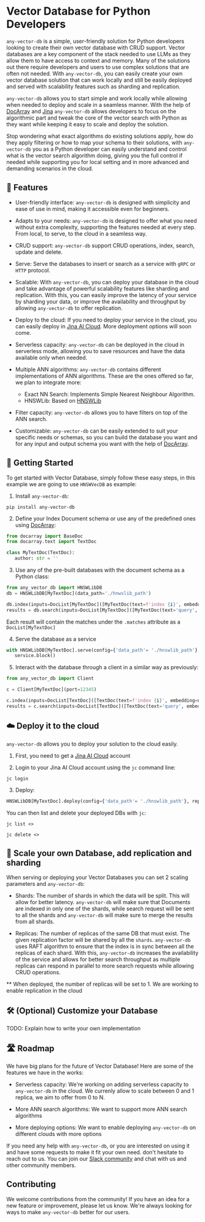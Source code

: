 # Vector Database for Python Developers
`any-vector-db` is a simple, user-friendly solution for Python developers looking to create their own vector database with CRUD support. Vector databases are a key component of the stack needed to use LLMs as they allow them to have access to context and memory. Many of the solutions out there require developers and users to use complex solutions that are often not needed. With `any-vector-db`, you can easily create your own vector database solution that can work locally and still be easily deployed and served with scalability features such as sharding and replication. 

`any-vector-db` allows you to start simple and work locally while allowing when needed to deploy and scale in a seamless manner. With the help of [DocArray](https://github.com/docarray/docarray) and [Jina](https://github.com/jina-ai/jina) `any-vector-db` allows developers to focus on the algorithmic part and tweak the core of the vector search with Python as they want while keeping it easy to scale and deploy the solution.

Stop wondering what exact algorithms do existing solutions apply, how do they apply filtering or how to map your schema to their solutions, with `any-vector-db` you as a Python developer can easily understand and control what is the vector search algorithm doing, giving you the full control if needed while supporting you for local setting and in more advanced and demanding scenarios in the cloud.

## :muscle: Features

- User-friendly interface: `any-vector-db` is designed with simplicity and ease of use in mind, making it accessible even for beginners.

- Adapts to your needs: `any-vector-db` is designed to offer what you need without extra complexity, supporting the features needed at every step. From local, to serve, to the cloud in a seamless way.

- CRUD support: `any-vector-db` support CRUD operations, index, search, update and delete.

- Serve: Serve the databases to insert or search as a service with `gRPC` or `HTTP` protocol.

- Scalable: With `any-vector-db`, you can deploy your database in the cloud and take advantage of powerful scalability features like sharding and replication. With this, you can easily improve the latency of your service by sharding your data, or improve the availability and throughput by allowing `any-vector-db` to offer replication.

- Deploy to the cloud: If you need to deploy your service in the cloud, you can easily deploy in [Jina AI Cloud](). More deployment options will soon come. 

- Serverless capacity: `any-vector-db` can be deployed in the cloud in serverless mode, allowing you to save resources and have the data available only when needed.

- Multiple ANN algorithms: `any-vector-db` contains different implementations of ANN algorithms. These are the ones offered so far, we plan to integrate more:
   - Exact NN Search: Implements Simple Nearest Neighbour Algorithm.   
   - HNSWLib: Based on [HNSWLib](https://github.com/nmslib/hnswlib)

- Filter capacity: `any-vector-db` allows you to have filters on top of the ANN search.

- Customizable: `any-vector-db` can be easily extended to suit your specific needs or schemas, so you can build the database you want and for any input and output schema you want with the help of [DocArray](https://github.com/docarray/docarray).

## 🏁 Getting Started

To get started with Vector Database, simply follow these easy steps, in this example we are going to use `HNSWVecDB` as example:

1. Install `any-vector-db`: 

```pip install any-vector-db```

2. Define your Index Document schema or use any of the predefined ones using [DocArray](https://docs.docarray.org/user_guide/representing/first_step/):

```python
from docarray import BaseDoc
from docarray.text import TextDoc

class MyTextDoc(TextDoc):
   author: str = ''
```

3. Use any of the pre-built databases with the document schema as a Python class: 

```python
from any_vector_db import HNSWLibDB
db = HNSWLibDB[MyTextDoc](data_path='./hnwslib_path')

db.index(inputs=DocList[MyTextDoc]([MyTextDoc(text=f'index {i}', embedding=np.random.rand(128)) for i in range(1000)]))
results = db.search(inputs=DocList[MyTextDoc]([MyTextDoc(text='query', embedding=np.random.rand(128)]), parameters={'limit': 10})
```

Each result will contain the matches under the `.matches` attribute as a `DocList[MyTextDoc]`

4. Serve the database as a service

```python
with HNSWLibDB[MyTextDoc].serve(config={'data_path'= './hnswlib_path'}, port=12345, replicas=1, shards=1) as service:
   service.block()
```

5. Interact with the database through a client in a similar way as previously:

```python
from any_vector_db import Client

c = Client[MyTextDoc](port=12345)

c.index(inputs=DocList[TextDoc]([TextDoc(text=f'index {i}', embedding=np.random.rand(128)) for i in range(1000)]))
results = c.search(inputs=DocList[TextDoc]([TextDoc(text='query', embedding=np.random.rand(128)]), parameters={'limit': 10})
```

## :cloud: Deploy it to the cloud

`any-vector-db` allows you to deploy your solution to the cloud easily. 

1. First, you need to get a [Jina AI Cloud](https://cloud.jina.ai/) account

2. Login to your Jina AI Cloud account using the `jc` command line:

```jc login```

3. Deploy:
```python
HNSWLibDB[MyTextDoc].deploy(config={'data_path'= './hnswlib_path'}, replicas=1, shards=1)
```

You can then list and delete your deployed DBs with `jc`:

```jc list <>```

```jc delete <>```


## :rocket: Scale your own Database, add replication and sharding

When serving or deploying your Vector Databases you can set 2 scaling parameters and `any-vector-db`:

- Shards: The number of shards in which the data will be split. This will allow for better latency. `any-vector-db` will make sure that Documents are indexed in only one of the shards, while search request will be sent to all the shards and `any-vector-db` will make sure to merge the results from all shards.

- Replicas: The number of replicas of the same DB that must exist. The given replication factor will be shared by all the `shards`. `any-vector-db` uses RAFT algorithm to ensure that the index is in sync between all the replicas of each shard. With this, `any-vector-db` increases the availability of the service and allows for better search throughput as multiple replicas can respond in parallel to more search requests while allowing CRUD operations. 

** When deployed, the number of replicas will be set to 1. We are working to enable replication in the cloud

## 🛠️ (Optional) Customize your Database

TODO: Explain how to write your own implementation


## 🛣️ Roadmap

We have big plans for the future of Vector Database! Here are some of the features we have in the works:

- Serverless capacity: We're working on adding serverless capacity to `any-vector-db` in the cloud. We currenly allow to scale between 0 and 1 replica, we aim to offer from 0 to N.
- More ANN search algorithms: We want to support more ANN search algorithms

- More deploying options: We want to enable deploying `any-vector-db` on different clouds with more options

If you need any help with `any-vector-db`, or you are interested on using it and have some requests to make it fit your own need. don't hesitate to reach out to us. You can join our [Slack community](https://jina.ai/slack) and chat with us and other community members.

## Contributing

We welcome contributions from the community! If you have an idea for a new feature or improvement, please let us know. We're always looking for ways to make `any-vector-db` better for our users.


